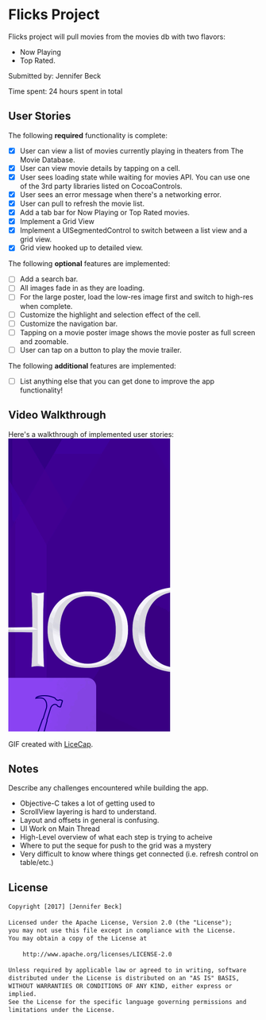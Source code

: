 # Flicks Project

Flicks project will pull movies from the movies db with two flavors:
* Now Playing
* Top Rated.

Submitted by: Jennifer Beck

Time spent: 24 hours spent in total

## User Stories

The following **required** functionality is complete:

* [x] User can view a list of movies currently playing in theaters from The Movie Database.
* [x] User can view movie details by tapping on a cell.
* [x] User sees loading state while waiting for movies API. You can use one of the 3rd party libraries listed on CocoaControls.
* [x] User sees an error message when there's a networking error.
* [x] User can pull to refresh the movie list.
* [x] Add a tab bar for Now Playing or Top Rated movies.
* [x] Implement a Grid View
* [x] Implement a UISegmentedControl to switch between a list view and a grid view.
* [x] Grid view hooked up to detailed view.

The following **optional** features are implemented:

* [ ] Add a search bar.
* [ ] All images fade in as they are loading.
* [ ] For the large poster, load the low-res image first and switch to high-res when complete.
* [ ] Customize the highlight and selection effect of the cell.
* [ ] Customize the navigation bar.
* [ ] Tapping on a movie poster image shows the movie poster as full screen and zoomable.
* [ ] User can tap on a button to play the movie trailer.

The following **additional** features are implemented:

- [ ] List anything else that you can get done to improve the app functionality!

## Video Walkthrough 

Here's a walkthrough of implemented user stories:
<img src='https://github.com/traveler726/Flicks/blob/master/VideoWalkthrough.gif' title='Video Walkthrough' width='' alt='Video Walkthrough' />

GIF created with [LiceCap](http://www.cockos.com/licecap/).

## Notes

Describe any challenges encountered while building the app.
* Objective-C takes a lot of getting used to
* ScrollView layering is hard to understand.
* Layout and offsets in general is confusing.
* UI Work on Main Thread
* High-Level overview of what each step is trying to acheive
* Where to put the seque for push to the grid was a mystery
* Very difficult to know where things get connected (i.e. refresh control on table/etc.)

## License

    Copyright [2017] [Jennifer Beck]

    Licensed under the Apache License, Version 2.0 (the "License");
    you may not use this file except in compliance with the License.
    You may obtain a copy of the License at

        http://www.apache.org/licenses/LICENSE-2.0

    Unless required by applicable law or agreed to in writing, software
    distributed under the License is distributed on an "AS IS" BASIS,
    WITHOUT WARRANTIES OR CONDITIONS OF ANY KIND, either express or implied.
    See the License for the specific language governing permissions and
    limitations under the License.
